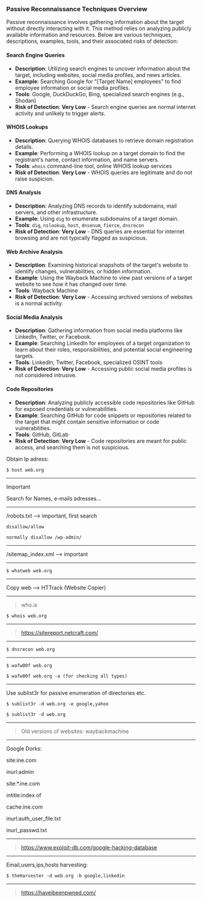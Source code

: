 ### Passive Reconnaissance Techniques Overview

Passive reconnaissance involves gathering information about the target without directly interacting with it. This method relies on analyzing publicly available information and resources. Below are various techniques, descriptions, examples, tools, and their associated risks of detection:

#### Search Engine Queries

- **Description**: Utilizing search engines to uncover information about the target, including websites, social media profiles, and news articles.
- **Example**: Searching Google for "[Target Name] employees" to find employee information or social media profiles.
- **Tools**: Google, DuckDuckGo, Bing, specialized search engines (e.g., Shodan)
- **Risk of Detection**: **Very Low** - Search engine queries are normal internet activity and unlikely to trigger alerts.

#### WHOIS Lookups

- **Description**: Querying WHOIS databases to retrieve domain registration details.
- **Example**: Performing a WHOIS lookup on a target domain to find the registrant's name, contact information, and name servers.
- **Tools**: `whois` command-line tool, online WHOIS lookup services
- **Risk of Detection**: **Very Low** - WHOIS queries are legitimate and do not raise suspicion.

#### DNS Analysis

- **Description**: Analyzing DNS records to identify subdomains, mail servers, and other infrastructure.
- **Example**: Using `dig` to enumerate subdomains of a target domain.
- **Tools**: `dig`, `nslookup`, `host`, `dnsenum`, `fierce`, `dnsrecon`
- **Risk of Detection**: **Very Low** - DNS queries are essential for internet browsing and are not typically flagged as suspicious.

#### Web Archive Analysis

- **Description**: Examining historical snapshots of the target's website to identify changes, vulnerabilities, or hidden information.
- **Example**: Using the Wayback Machine to view past versions of a target website to see how it has changed over time.
- **Tools**: Wayback Machine
- **Risk of Detection**: **Very Low** - Accessing archived versions of websites is a normal activity.

#### Social Media Analysis

- **Description**: Gathering information from social media platforms like LinkedIn, Twitter, or Facebook.
- **Example**: Searching LinkedIn for employees of a target organization to learn about their roles, responsibilities, and potential social engineering targets.
- **Tools**: LinkedIn, Twitter, Facebook, specialized OSINT tools
- **Risk of Detection**: **Very Low** - Accessing public social media profiles is not considered intrusive.

#### Code Repositories

- **Description**: Analyzing publicly accessible code repositories like GitHub for exposed credentials or vulnerabilities.
- **Example**: Searching GitHub for code snippets or repositories related to the target that might contain sensitive information or code vulnerabilities.
- **Tools**: GitHub, GitLab
- **Risk of Detection**: **Very Low** - Code repositories are meant for public access, and searching them is not suspicious.

Obtain Ip adress:
```
$ host web.org
```
--------------------------------------------------------------------

> [!IMPORTANT]
> Search for Names, e-mails adresses...

--------------------------------------------------------------------

/robots.txt —> important, first search

    disallow/allow 

    normally disallow /wp-admin/

--------------------------------------------------------------------

/sitemap_index.xml —> important

--------------------------------------------------------------------

```
$ whatweb web.org
```

--------------------------------------------------------------------

Copy web —> HTTrack (Website Copier)

--------------------------------------------------------------------

> who.is

```
$ whois web.org
```

--------------------------------------------------------------------

> https://sitereport.netcraft.com/

--------------------------------------------------------------------

```
$ dnsrecon web.org
```

--------------------------------------------------------------------

```
$ wafw00f web.org

$ wafw00f web.org -a (for checking all types)
```

--------------------------------------------------------------------

Use sublist3r for passive enumeration of directories etc.
```
$ sublist3r -d web.org -e google,yahoo

$ sublist3r -d web.org
```

--------------------------------------------------------------------

> Old versions of websites: waybackmachine

--------------------------------------------------------------------

Google Dorks:

site:ine.com 

inurl:admin

site:*.ine.com 

intitle:index of

cache:ine.com

inurl:auth_user_file.txt

inurl_passwd.txt

--------------------------------------------------------------------

> https://www.exploit-db.com/google-hacking-database

--------------------------------------------------------------------

Email,users,ips,hosts harvesting:
```
$ theHarvester -d web.org -b google,linkedin
```

--------------------------------------------------------------------

> https://haveibeenpwned.com/